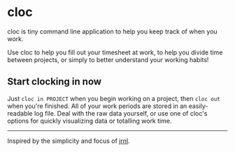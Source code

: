 cloc
====

cloc is tiny command line application to help you keep track of when you work. 

Use cloc to help you fill out your timesheet at work, to help you divide time between projects, or simply to better understand your working habits! 

Start clocking in now
---------------------
Just `cloc in PROJECT` when you begin working on a project, then `cloc out` when you're finished. All of your work periods are stored in an easily-readable log file. Deal with the raw data yourself, or use one of cloc's options for quickly visualizing data or totalling work time.

***

Inspired by the simplicity and focus of [jrnl](https://github.com/maebert/jrnl).
